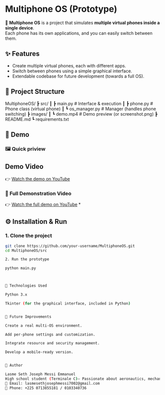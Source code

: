 # Multiphone OS (Prototype)

🚀 **Multiphone OS** is a project that simulates **multiple virtual phones inside a single device**.  
Each phone has its own applications, and you can easily switch between them.  



## ✨ Features
- Create multiple virtual phones, each with different apps.  
- Switch between phones using a simple graphical interface.  
- Extendable codebase for future development (towards a full OS).  



## 📂 Project Structure

MultiphoneOS/ ┣ src/ ┃ ┣ main.py          # Interface & execution ┃ ┣ phone.py         # Phone class (virtual phone) ┃ ┗ os_manager.py    # Manager (handles phone switching) ┣ images/ ┃ ┗ demo.mp4         # Demo preview (or screenshot.png) ┣ README.md ┗ requirements.txt



## 📸 Demo

### 🖼️ Quick priview
## Demo Video
👉 [Watch the demo on YouTube](https://youtube.com/shorts/oVSD-k235uQ?si=OngLvF_ZUVd0v3Nr)

### 🎥 Full Demonstration Video
👉 [Watch the full demo on YouTube](https://youtube.com/shorts/yfDNyxGeRRY?si=uYdZSekWIqkxVyM0) *




## ⚙️ Installation & Run
### 1. Clone the project
```bash
git clone https://github.com/your-username/MultiphoneOS.git
cd MultiphoneOS/src

2. Run the prototype

python main.py



📌 Technologies Used

Python 3.x

Tkinter (for the graphical interface, included in Python)


🔮 Future Improvements

Create a real multi-OS environment.

Add per-phone settings and customization.

Integrate resource and security management.

Develop a mobile-ready version.


👤 Author

Lasme Seth Joseph Messi Emmanuel
High school student (Terminale C)– Passionate about aeronautics, mechanics, and technological innovation.
📧 Email: lasmesethjosephmessi7002@gmail.com
📱 Phone: +225 0713855181 / 0103340736

